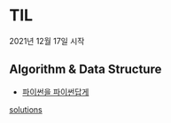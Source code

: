 # TIL
2021년 12월 17일 시작


## Algorithm & Data Structure
* [파이썬을 파이썬답게](https://github.com/DaonWoori/TIL/blob/main/Algorithm%20%26%20Data%20Structure/theory/%ED%8C%8C%EC%9D%B4%EC%8D%AC%EC%9D%84%20%ED%8C%8C%EC%9D%B4%EC%8D%AC%EB%8B%B5%EA%B2%8C.md)
        
[solutions](https://github.com/DaonWoori/TIL/tree/main/Algorithm%20%26%20Data%20Structure/problem)


